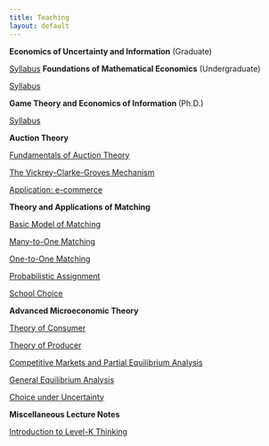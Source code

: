 ```yaml
---
title: Teaching
layout: default
---
```


<strong>Economics of Uncertainty and Information</strong> (Graduate)

[Syllabus](inforecon/syllabus.pdf)
<strong>Foundations of Mathematical Economics</strong> (Undergraduate)

[Syllabus](mathecon/)

<strong> Game Theory and Economics of Information </strong>(Ph.D.)

[Syllabus](gametheory/syllabus.pdf)

<strong>Auction Theory </strong>


[Fundamentals of Auction Theory](introrauction/lecture02.pdf)   


[The Vickrey-Clarke-Groves Mechanism](introrauction/lecture03.pdf)  

[Application: e-commerce](introrauction/lecture04.pdf)    


<strong>Theory and Applications of Matching </strong>




[Basic Model of Matching](intromatching/matching01)         

[Many-to-One Matching](intromatching/matching02)       

[One-to-One Matching](intromatching/matching03)         

[Probabilistic Assignment](intromatching/matching04)     

[School Choice](intromatching/matching05)     



<strong>Advanced Microeconomic Theory </strong>





[Theory of Consumer](micro/consumer.pdf)  

[Theory of Producer](micro/consumer.pdf)  

[Competitive Markets and Partial Equilibrium Analysis](/micro/consumer.pdf)  

[General Equilibrium Analysis](/micro/consumer.pdf)  

[Choice under Uncertainty](micro/consumer.pdf)	     




<strong>Miscellaneous Lecture Notes</strong>



[Introduction to Level-K Thinking](https://github.com/haihan-yu/haihan-yu.github.io/raw/master/teaching/micro/Level_k.pdf)


